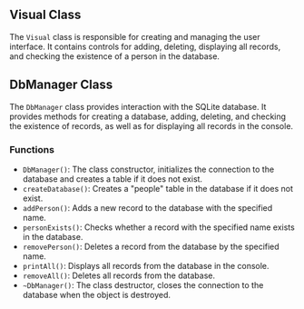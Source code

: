 ## Visual Class

The `Visual` class is responsible for creating and managing the user interface. It contains controls for adding, deleting, displaying all records, and checking the existence of a person in the database.

## DbManager Class

The `DbManager` class provides interaction with the SQLite database. It provides methods for creating a database, adding, deleting, and checking the existence of records, as well as for displaying all records in the console.

### Functions

- `DbManager()`: The class constructor, initializes the connection to the database and creates a table if it does not exist.
- `createDatabase()`: Creates a "people" table in the database if it does not exist.
- `addPerson()`: Adds a new record to the database with the specified name.
- `personExists()`: Checks whether a record with the specified name exists in the database.
- `removePerson()`: Deletes a record from the database by the specified name.
- `printAll()`: Displays all records from the database in the console.
- `removeAll()`: Deletes all records from the database.
- `~DbManager()`: The class destructor, closes the connection to the database when the object is destroyed.
